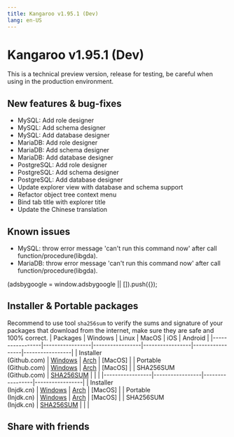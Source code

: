```yaml
---
title: Kangaroo v1.95.1 (Dev)
lang: en-US
---
```


# Kangaroo v1.95.1 (Dev)
This is a technical preview version, release for testing, be careful when using in the production environment.

## New features & bug-fixes
- MySQL: Add role designer
- MySQL: Add schema designer
- MySQL: Add database designer
- MariaDB: Add role designer
- MariaDB: Add schema designer
- MariaDB: Add database designer
- PostgreSQL: Add role designer
- PostgreSQL: Add schema designer
- PostgreSQL: Add database designer
- Update explorer view with database and schema support
- Refactor object tree context menu
- Bind tab title with explorer title
- Update the Chinese translation


## Known issues 
- MySQL: throw error message 'can't run this command now' after call function/procedure(libgda).
- MariaDB: throw error message 'can't run this command now' after call function/procedure(libgda).

<div>
    <script2 type="text/javascript" async="true" src="https://pagead2.googlesyndication.com/pagead/js/adsbygoogle.js" />
    <ins class="adsbygoogle"
        style="display:block; text-align:center;"
        data-ad-layout="in-article"
        data-ad-format="fluid"
        data-ad-client="ca-pub-3975819313740938"
        data-ad-slot="6760827895"></ins>
    <script2 type="text/javascript">
        (adsbygoogle = window.adsbygoogle || []).push({});
    </script2>
</div>

## Installer & Portable packages <Badge text="link expired" type="warning"/>
Recommend to use tool `sha256sum` to verify the sums and signature of your packages that download from the internet, make sure they are safe and 100% correct.
| Packages        | Windows         | Linux           | MacOS           | iOS             | Android         |
|-----------------|-----------------|-----------------|-----------------|-----------------|-----------------|
| Installer<br/>(Github.com) | [Windows](https://github.com/dbkangaroo/kangaroo/releases/download/v1.95.1.220601/kangaroo-1.95.1.220601-AMD64.exe) | [Arch](https://github.com/dbkangaroo/kangaroo/releases/download/v1.95.1.220601/kangaroo-1.95.1.220601-1-x86_64.pkg.tar.zst) | [MacOS] |
| Portable<br/>(Github.com) | [Windows](https://github.com/dbkangaroo/kangaroo/releases/download/v1.95.1.220601/kangaroo-1.95.1.220601-AMD64.7z) | [Arch](https://github.com/dbkangaroo/kangaroo/releases/download/v1.95.1.220601/kangaroo-1.95.1.220601-arch.tar.gz) | [MacOS] |
| SHA256SUM<br/>(Github.com) | [SHA256SUM](https://github.com/dbkangaroo/kangaroo/releases/download/v1.95.1.220601/kangaroo-1.95.1.220601.sha256sum) | | |
|-----------------|-----------------|-----------------|-----------------|
| Installer<br/>(Injdk.cn) | [Windows](https://d4.injdk.cn/dbkangaroo/v1.95.1.220601/kangaroo-1.95.1.220601-AMD64.exe) | [Arch](https://d4.injdk.cn/dbkangaroo/v1.95.1.220601/kangaroo-1.95.1.220601-1-x86_64.pkg.tar.zst) | [MacOS] |
| Portable<br/>(Injdk.cn)  | [Windows](https://d4.injdk.cn/dbkangaroo/v1.95.1.220601/kangaroo-1.95.1.220601-AMD64.7z) | [Arch](https://d4.injdk.cn/dbkangaroo/v1.95.1.220601/kangaroo-1.95.1.220601-arch.tar.gz) | [MacOS] |
| SHA256SUM<br/>(Injdk.cn) | [SHA256SUM](https://d4.injdk.cn/dbkangaroo/v1.95.1.220601/kangaroo-1.95.1.220601.sha256sum) | | |


## Share with friends
<social-share :networks="['facebook', 'twitter', 'whatsapp', 'telegram', 'linkedin', 'reddit', 'line', 'skype', 'pinterest']" />